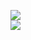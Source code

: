 [![](https://img.shields.io/badge/Made%20With-Github%20Spray-lightgrey.svg?style=for-the-badge&logo=github)](https://github.com/Annihil/github-spray#8531)  
[![](https://i.imgur.com/2DrTn0Z.gif)](https://github.com/Annihil/github-spray)